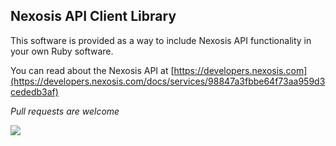 ## Nexosis API Client Library
This software is provided as a way to include Nexosis API functionality in your own Ruby software.

You can read about the Nexosis API at [https://developers.nexosis.com](https://developers.nexosis.com/docs/services/98847a3fbbe64f73aa959d3cededb3af)

*Pull requests are welcome*

<img src="https://travis-ci.org/Nexosis/nexosisclient-rb.svg?branch=master"/>

